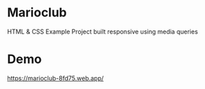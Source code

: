 # Marioclub
HTML &amp; CSS Example Project built responsive using media queries

# Demo
https://marioclub-8fd75.web.app/
